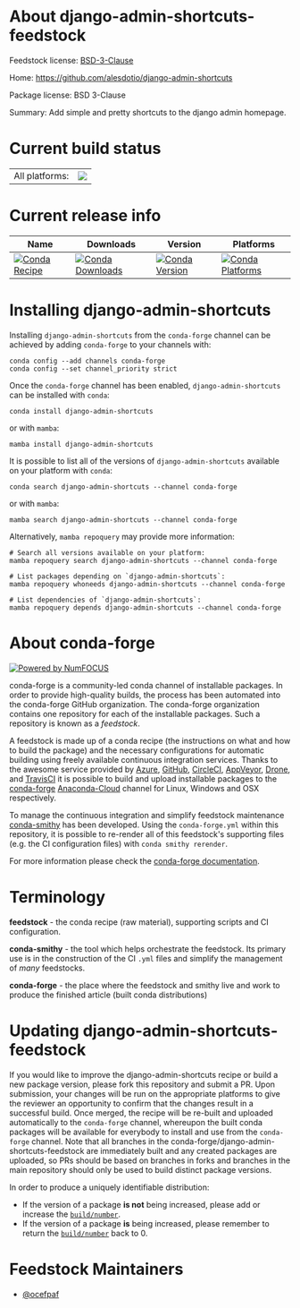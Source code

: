 About django-admin-shortcuts-feedstock
======================================

Feedstock license: [BSD-3-Clause](https://github.com/conda-forge/django-admin-shortcuts-feedstock/blob/main/LICENSE.txt)

Home: https://github.com/alesdotio/django-admin-shortcuts

Package license: BSD 3-Clause

Summary: Add simple and pretty shortcuts to the django admin homepage.

Current build status
====================


<table><tr><td>All platforms:</td>
    <td>
      <a href="https://dev.azure.com/conda-forge/feedstock-builds/_build/latest?definitionId=2869&branchName=main">
        <img src="https://dev.azure.com/conda-forge/feedstock-builds/_apis/build/status/django-admin-shortcuts-feedstock?branchName=main">
      </a>
    </td>
  </tr>
</table>

Current release info
====================

| Name | Downloads | Version | Platforms |
| --- | --- | --- | --- |
| [![Conda Recipe](https://img.shields.io/badge/recipe-django--admin--shortcuts-green.svg)](https://anaconda.org/conda-forge/django-admin-shortcuts) | [![Conda Downloads](https://img.shields.io/conda/dn/conda-forge/django-admin-shortcuts.svg)](https://anaconda.org/conda-forge/django-admin-shortcuts) | [![Conda Version](https://img.shields.io/conda/vn/conda-forge/django-admin-shortcuts.svg)](https://anaconda.org/conda-forge/django-admin-shortcuts) | [![Conda Platforms](https://img.shields.io/conda/pn/conda-forge/django-admin-shortcuts.svg)](https://anaconda.org/conda-forge/django-admin-shortcuts) |

Installing django-admin-shortcuts
=================================

Installing `django-admin-shortcuts` from the `conda-forge` channel can be achieved by adding `conda-forge` to your channels with:

```
conda config --add channels conda-forge
conda config --set channel_priority strict
```

Once the `conda-forge` channel has been enabled, `django-admin-shortcuts` can be installed with `conda`:

```
conda install django-admin-shortcuts
```

or with `mamba`:

```
mamba install django-admin-shortcuts
```

It is possible to list all of the versions of `django-admin-shortcuts` available on your platform with `conda`:

```
conda search django-admin-shortcuts --channel conda-forge
```

or with `mamba`:

```
mamba search django-admin-shortcuts --channel conda-forge
```

Alternatively, `mamba repoquery` may provide more information:

```
# Search all versions available on your platform:
mamba repoquery search django-admin-shortcuts --channel conda-forge

# List packages depending on `django-admin-shortcuts`:
mamba repoquery whoneeds django-admin-shortcuts --channel conda-forge

# List dependencies of `django-admin-shortcuts`:
mamba repoquery depends django-admin-shortcuts --channel conda-forge
```


About conda-forge
=================

[![Powered by
NumFOCUS](https://img.shields.io/badge/powered%20by-NumFOCUS-orange.svg?style=flat&colorA=E1523D&colorB=007D8A)](https://numfocus.org)

conda-forge is a community-led conda channel of installable packages.
In order to provide high-quality builds, the process has been automated into the
conda-forge GitHub organization. The conda-forge organization contains one repository
for each of the installable packages. Such a repository is known as a *feedstock*.

A feedstock is made up of a conda recipe (the instructions on what and how to build
the package) and the necessary configurations for automatic building using freely
available continuous integration services. Thanks to the awesome service provided by
[Azure](https://azure.microsoft.com/en-us/services/devops/), [GitHub](https://github.com/),
[CircleCI](https://circleci.com/), [AppVeyor](https://www.appveyor.com/),
[Drone](https://cloud.drone.io/welcome), and [TravisCI](https://travis-ci.com/)
it is possible to build and upload installable packages to the
[conda-forge](https://anaconda.org/conda-forge) [Anaconda-Cloud](https://anaconda.org/)
channel for Linux, Windows and OSX respectively.

To manage the continuous integration and simplify feedstock maintenance
[conda-smithy](https://github.com/conda-forge/conda-smithy) has been developed.
Using the ``conda-forge.yml`` within this repository, it is possible to re-render all of
this feedstock's supporting files (e.g. the CI configuration files) with ``conda smithy rerender``.

For more information please check the [conda-forge documentation](https://conda-forge.org/docs/).

Terminology
===========

**feedstock** - the conda recipe (raw material), supporting scripts and CI configuration.

**conda-smithy** - the tool which helps orchestrate the feedstock.
                   Its primary use is in the construction of the CI ``.yml`` files
                   and simplify the management of *many* feedstocks.

**conda-forge** - the place where the feedstock and smithy live and work to
                  produce the finished article (built conda distributions)


Updating django-admin-shortcuts-feedstock
=========================================

If you would like to improve the django-admin-shortcuts recipe or build a new
package version, please fork this repository and submit a PR. Upon submission,
your changes will be run on the appropriate platforms to give the reviewer an
opportunity to confirm that the changes result in a successful build. Once
merged, the recipe will be re-built and uploaded automatically to the
`conda-forge` channel, whereupon the built conda packages will be available for
everybody to install and use from the `conda-forge` channel.
Note that all branches in the conda-forge/django-admin-shortcuts-feedstock are
immediately built and any created packages are uploaded, so PRs should be based
on branches in forks and branches in the main repository should only be used to
build distinct package versions.

In order to produce a uniquely identifiable distribution:
 * If the version of a package **is not** being increased, please add or increase
   the [``build/number``](https://docs.conda.io/projects/conda-build/en/latest/resources/define-metadata.html#build-number-and-string).
 * If the version of a package **is** being increased, please remember to return
   the [``build/number``](https://docs.conda.io/projects/conda-build/en/latest/resources/define-metadata.html#build-number-and-string)
   back to 0.

Feedstock Maintainers
=====================

* [@ocefpaf](https://github.com/ocefpaf/)

